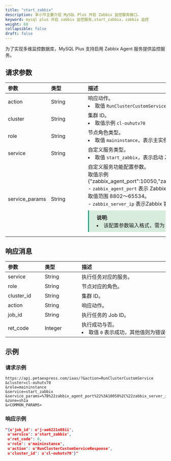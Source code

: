 ```yaml
---
title: "start_zabbix"
description: 本小节主要介绍 MySQL Plus 开启 Zabbix 监控服务接口。 
keyword: mysql plus 开启 zabbix 监控服务,start_zabbix，zabbix 监控
weight: 60
collapsible: false
draft: false
---
```


为了实现多维监控数据库，MySQL Plus 支持启用 Zabbix Agent 服务提供监控服务。

## 请求参数

|<span style="display:inline-block;width:100px">参数</span> |<span style="display:inline-block;width:100px">类型</span>|<span style="display:inline-block;width:380px">描述</span>|<span style="display:inline-block;width:100px">是否必选</span>|
| :--- | :--- | :--- | :--- |
| action        | String | 响应动作。<li>取值 `RunClusterCustomService`  | Yes      |
| cluster        | String | 集群 ID。<li>取值示例 `cl-ouhutv70`  | Yes      |
| role           | String | 节点角色类型。 <li>取值 `maininstance`，表示主实例节点角色类型。 | Yes      |
| service        | String | 自定义服务类型。<li>取值 `start_zabbix`，表示启动 Zabbix 监控服务。 | Yes      |
| service_params | String | 自定义服务功能配置参数。<br> 取值示例 {"zabbix_agent_port":10050,"zabbix_server_ip":"192.168.0.1"} <br>- `zabbix_agent_port` 表示 Zabbix 客户端端口号。默认为 10050，取值范围 8802～65534。<br>- `zabbix_server_ip` 表示Zabbix 客户端 IP 地址。<span style="display: block; background-color: #D8ECDE; padding: 10px 24px; margin: 10px 0; border-left: 3px solid #00a971;"><b>说明</b>: <li>该配置参数输入格式，需为 URL 编码 JSON 格式。</li></span>  | Yes |

## 响应消息

|<span style="display:inline-block;width:100px">参数</span> |<span style="display:inline-block;width:100px">类型</span>|<span style="display:inline-block;width:380px">描述</span>|
| :--- | :--- | :--- | 
| service    | String  | 执行任务对应的服务。                           |
| role       | String  | 节点对应的角色。                               |
| cluster_id | String  | 集群 ID。                                      |
| action     | String  | 响应动作。                                     |
| job_id     | String  | 执行任务的 Job ID。                            |
| ret_code   | Integer | 执行成功与否。<li>取值 `0` 表示成功，其他值则为错误代码。 |

## 示例 

### 请求示例

```url
https://api.petaexpress.com/iaas/?&action=RunClusterCustomService
&cluster=cl-ouhutv70
&role=maininstance
&service=start_zabbix
&service_params=%7B%22zabbix_agent_port%22%3A10050%2C%22zabbix_server_ip%22%3A%22192.168.0.1%22%7D
&zone=sh1a
&<COMMON_PARAMS>
```

### 响应示例

```json
"{u'job_id': u'j-ae6221n88ii', 
 u'service': u'start_zabbix',
 u'ret_code': 0,
 u'role': u'maininstance',
 u'action': u'RunClusterCustomServiceResponse', 
 u'cluster_id': u'cl-ouhutv70'}"
```
